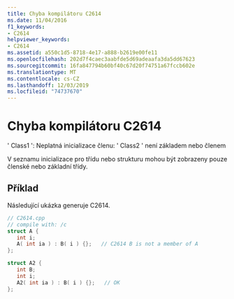```yaml
---
title: Chyba kompilátoru C2614
ms.date: 11/04/2016
f1_keywords:
- C2614
helpviewer_keywords:
- C2614
ms.assetid: a550c1d5-8718-4e17-a888-b2619e00fe11
ms.openlocfilehash: 202d7f4caec3aabfde5d69adeaafa3da5dd67623
ms.sourcegitcommit: 16fa847794b60bf40c67d20f74751a67fccb602e
ms.translationtype: MT
ms.contentlocale: cs-CZ
ms.lasthandoff: 12/03/2019
ms.locfileid: "74737670"
---
```

# <a name="compiler-error-c2614"></a>Chyba kompilátoru C2614

' Class1 ': Neplatná inicializace členu: ' Class2 ' není základem nebo členem

V seznamu inicializace pro třídu nebo strukturu mohou být zobrazeny pouze členské nebo základní třídy.

## <a name="example"></a>Příklad

Následující ukázka generuje C2614.

```cpp
// C2614.cpp
// compile with: /c
struct A {
   int i;
   A( int ia ) : B( i ) {};   // C2614 B is not a member of A
};

struct A2 {
   int B;
   int i;
   A2( int ia ) : B( i ) {};   // OK
};
```
